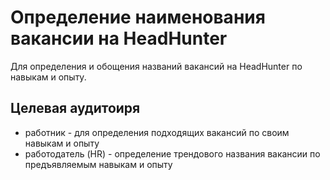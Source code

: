 # Определение наименования вакансии на HeadHunter
Для определения и обощения названий вакансий на HeadHunter по навыкам и опыту.



## Целевая аудитоиря
* работник - для определения подходящих вакансий по своим навыкам и опыту
* работодатель (HR) - определение трендового названия вакансии по предъявляемым навыкам и опыту
